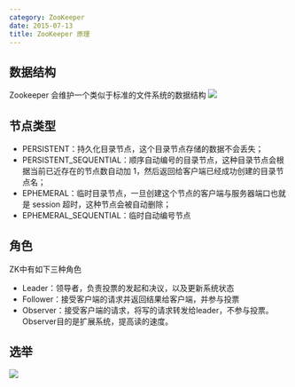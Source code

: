 ```yaml
---
category: ZooKeeper
date: 2015-07-13
title: ZooKeeper 原理
---
```


## 数据结构
Zookeeper 会维护一个类似于标准的文件系统的数据结构
![](https://raw.githubusercontent.com/yu66/blog-website/images/zookeeper/data-node-tree.jpg)

## 节点类型
* PERSISTENT：持久化目录节点，这个目录节点存储的数据不会丢失；
* PERSISTENT_SEQUENTIAL：顺序自动编号的目录节点，这种目录节点会根据当前已近存在的节点数自动加 1，然后返回给客户端已经成功创建的目录节点名；
* EPHEMERAL：临时目录节点，一旦创建这个节点的客户端与服务器端口也就是 session 超时，这种节点会被自动删除；
* EPHEMERAL_SEQUENTIAL：临时自动编号节点

## 角色
ZK中有如下三种角色
* Leader：领导者，负责投票的发起和决议，以及更新系统状态
* Follower：接受客户端的请求并返回结果给客户端，并参与投票
* Observer：接受客户端的请求，将写的请求转发给leader，不参与投票。Observer目的是扩展系统，提高读的速度。

## 选举
![](https://raw.githubusercontent.com/yu66/blog-website/images/zookeeper/40280796_2.jpg)